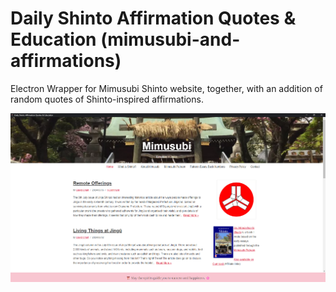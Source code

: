 # Daily Shinto Affirmation Quotes & Education (mimusubi-and-affirmations)
Electron Wrapper for Mimusubi Shinto website, together, with an addition of random quotes of Shinto-inspired affirmations.

![Screenshot of the App](./dist/assets/Screenshot.png)
